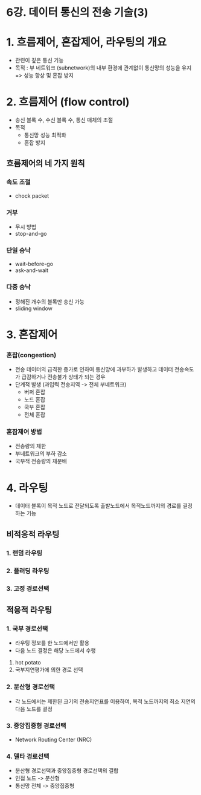# 6강. 데이터 통신의 전송 기술(3)

# 1. 흐름제어, 혼잡제어, 라우팅의 개요
* 관련이 깊은 통신 기능
* 목적 : 부 네트워크 (subnetwork)의 내부 환경에 관계없이 통신망의 성능을 유지 => 성능 향상 및 혼잡 방지

# 2. 흐름제어 (flow control)
* 송신 블록 수, 수신 블록 수, 통신 매체의 조절
* 목적
  * 통신망 성능 최적화
  * 혼잡 방지

## 흐름제어의 네 가지 원칙

### 속도 조절 
* chock packet

### 거부 
* 무시 방법
* stop-and-go

### 단일 승낙 
* wait-before-go
* ask-and-wait

### 다중 승낙
* 정해진 개수의 블록만 송신 가능
* sliding window


# 3. 혼잡제어

### 혼잡(congestion)
* 전송 데이터의 급격한 증가로 인하여 통신망에 과부하가 발생하고 데이터 전송속도가 급감하거나 전송불가 상태가 되는 경우
* 단계적 발생 (과입력 전송지역 -> 전체 부네트워크)
  * 버퍼 혼잡
  * 노드 혼잡
  * 국부 혼잡
  * 전체 혼잡

### 혼잡제어 방법
* 전송량의 제한
* 부네트워크의 부하 감소
* 국부적 전송량의 재분배

# 4. 라우팅
* 데이터 블록이 목적 노드로 전달되도록 출발노드에서 목적노드까지의 경로를 결정하는 기능

## 비적응적 라우팅

### 1. 랜덤 라우팅

### 2. 플러딩 라우팅

### 3. 고정 경로선택

## 적응적 라우팅

### 1. 국부 경로선택
* 라우팅 정보를 한 노드에서만 활용
* 다음 노드 결정은 해당 노드에서 수행

1. hot potato
2. 국부지연평가에 의한 경로 선택

### 2. 분산형 경로선택
* 각 노드에서는 제한된 크기의 전송지연표를 이용하여, 목적 노드까지의 최소 지연의 다음 노드를 결정

### 3. 중앙집중형 경로선택
* Network Routing Center (NRC)

### 4. 델타 경로선택
* 분산형 경로선택과 중앙집중형 경로선택의 결합
* 인접 노드 -> 분산형
* 통신망 전체 -> 중앙집중형